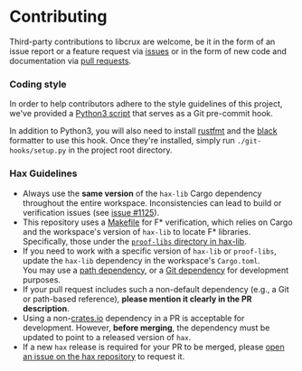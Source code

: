 # Contributing

Third-party contributions to libcrux are welcome, be it in the form of an issue
report or a feature request via [issues](https://github.com/cryspen/libcrux)
or in the form of new code and documentation via [pull requests](https://github.com/cryspen/libcrux/pulls).

### Coding style

In order to help contributors adhere to the style guidelines of this project,
we've provided a [Python3 script](git-hooks/pre-commit.py) that serves as a Git pre-commit hook.

In addition to Python3, you will also need to install [rustfmt](https://github.com/rust-lang/rustfmt) and the [black](https://github.com/psf/black) formatter to use this hook. Once they're installed, simply
run `./git-hooks/setup.py` in the project root directory.

### Hax Guidelines
- Always use the **same version** of the `hax-lib` Cargo dependency throughout the entire workspace. Inconsistencies can lead to build or verification issues (see [issue #1125](https://github.com/cryspen/libcrux/issues/1125)).
- This repository uses a [Makefile](./fstar-helpers/Makefile.generic) for F\* verification, which relies on Cargo and the workspace's version of `hax-lib` to locate F\* libraries. Specifically, those under the [`proof-libs` directory in hax-lib](https://github.com/cryspen/hax/tree/main/hax-lib/proof-libs).
- If you need to work with a specific version of `hax-lib` or `proof-libs`, update the `hax-lib` dependency in the workspace's `Cargo.toml`.  
  You may use a [path dependency](https://doc.rust-lang.org/cargo/reference/specifying-dependencies.html#specifying-path-dependencies), or a [Git dependency](https://doc.rust-lang.org/cargo/reference/specifying-dependencies.html#specifying-dependencies-from-git-repositories) for development purposes.
- If your pull request includes such a non-default dependency (e.g., a Git or path-based reference), **please mention it clearly in the PR description**.
- Using a non-[crates.io](https://doc.rust-lang.org/cargo/reference/specifying-dependencies.html#specifying-dependencies-from-cratesio) dependency in a PR is acceptable for development. However, **before merging**, the dependency must be updated to point to a released version of `hax`.
- If a new `hax` release is required for your PR to be merged, please [open an issue on the hax repository](https://github.com/cryspen/hax/issues/new?title=Release%20request&body=For%20libcrux%20PR%20%23XX,%20I%20need%20a%20release%20of%20hax.) to request it.
